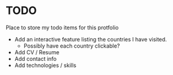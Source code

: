 # TODO

Place to store my todo items for this protfolio

- Add an interactive feature listing the countries I have visited.
  - Possibly have each country clickable?
- Add CV / Resume
- Add contact info
- Add technologies / skills
